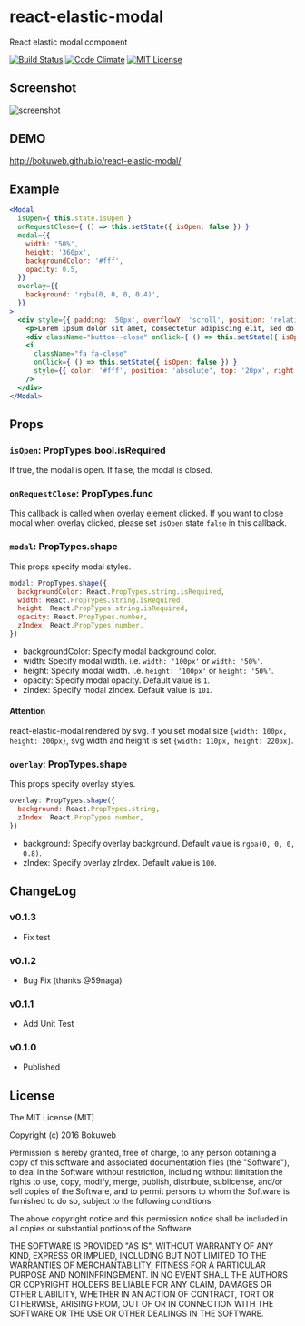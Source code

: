 # react-elastic-modal

React elastic modal component

[![Build Status](https://travis-ci.org/bokuweb/react-elastic-modal.svg?branch=master)](https://travis-ci.org/bokuweb/react-elastic-modal)
[![Code Climate](https://codeclimate.com/github/bokuweb/react-elastic-modal/badges/gpa.svg)](https://codeclimate.com/github/bokuweb/react-elastic-modal)
[![MIT License](http://img.shields.io/badge/license-MIT-blue.svg?style=flat)](LICENSE)

## Screenshot

![screenshot](https://github.com/bokuweb/react-elastic-modal/blob/master/screenshot.gif?raw=true)

## DEMO

http://bokuweb.github.io/react-elastic-modal/

## Example


``` jsx
<Modal
  isOpen={ this.state.isOpen }
  onRequestClose={ () => this.setState({ isOpen: false }) }
  modal={{
    width: '50%',
    height: '360px',
    backgroundColor: '#fff',
    opacity: 0.5,
  }}
  overlay={{
    background: 'rgba(0, 0, 0, 0.4)',
  }}
>
  <div style={{ padding: '50px', overflowY: 'scroll', position: 'relative' }}>
    <p>Lorem ipsum dolor sit amet, consectetur adipiscing elit, sed do eiusmod tempor incididunt ut labore et dolore magna aliqua. Ut enim ad minim veniam, quis nostrud exercitation ullamco laboris nisi ut aliquip ex ea commodo consequat. Duis aute irure dolor in reprehenderit in voluptate velit esse cillum dolore eu fugiat nulla pariatur. Excepteur sint occaecat cupidatat non proident, sunt in culpa qui officia deserunt mollit anim id est laborum.</p>
    <div className="button--close" onClick={ () => this.setState({ isOpen: false }) }>close modal</div>
    <i
      className="fa fa-close"
      onClick={ () => this.setState({ isOpen: false }) }
      style={{ color: '#fff', position: 'absolute', top: '20px', right: '20px', cursor: 'pointer', fontSize: '20px' }}
    />
  </div>
</Modal>
```

## Props

### `isOpen`: PropTypes.bool.isRequired

If true, the modal is open. If false, the modal is closed.

### `onRequestClose`: PropTypes.func

This callback is called when overlay element clicked.
If you want to close modal when overlay clicked, please set `isOpen` state `false` in this callback. 

### `modal`: PropTypes.shape

This props specify modal styles.

``` javascript
modal: PropTypes.shape({
  backgroundColor: React.PropTypes.string.isRequired,
  width: React.PropTypes.string.isRequired,
  height: React.PropTypes.string.isRequired,
  opacity: React.PropTypes.number,
  zIndex: React.PropTypes.number,
})
```

- backgroundColor: Specify modal background color.
- width: Specify modal width. i.e. `width: '100px'` or `width: '50%'`.
- height: Specify modal width. i.e. `height: '100px'` or `height: '50%'`.
- opacity: Specify modal opacity. Default value is `1`.
- zIndex: Specify modal zIndex. Default value is `101`.
    
#### Attention

react-elastic-modal rendered by svg.
if you set modal size `{width: 100px, height: 200px}`, svg width and height is set `{width: 110px, height: 220px}`.
    
### `overlay`: PropTypes.shape

This props specify overlay styles.

``` javascript
overlay: PropTypes.shape({
  background: React.PropTypes.string,
  zIndex: React.PropTypes.number,
})
```

- background: Specify overlay background. Default value is `rgba(0, 0, 0, 0.8)`. 
- zIndex: Specify overlay zIndex. Default value is `100`.

## ChangeLog

### v0.1.3

- Fix test

### v0.1.2

- Bug Fix (thanks @59naga)

### v0.1.1

- Add Unit Test

### v0.1.0

- Published

## License

The MIT License (MIT)

Copyright (c) 2016 Bokuweb

Permission is hereby granted, free of charge, to any person obtaining a copy of this software and associated documentation files (the "Software"), to deal in the Software without restriction, including without limitation the rights to use, copy, modify, merge, publish, distribute, sublicense, and/or sell copies of the Software, and to permit persons to whom the Software is furnished to do so, subject to the following conditions:

The above copyright notice and this permission notice shall be included in all copies or substantial portions of the Software.

THE SOFTWARE IS PROVIDED "AS IS", WITHOUT WARRANTY OF ANY KIND, EXPRESS OR IMPLIED, INCLUDING BUT NOT LIMITED TO THE WARRANTIES OF MERCHANTABILITY, FITNESS FOR A PARTICULAR PURPOSE AND NONINFRINGEMENT. IN NO EVENT SHALL THE AUTHORS OR COPYRIGHT HOLDERS BE LIABLE FOR ANY CLAIM, DAMAGES OR OTHER LIABILITY, WHETHER IN AN ACTION OF CONTRACT, TORT OR OTHERWISE, ARISING FROM, OUT OF OR IN CONNECTION WITH THE SOFTWARE OR THE USE OR OTHER DEALINGS IN THE SOFTWARE.
